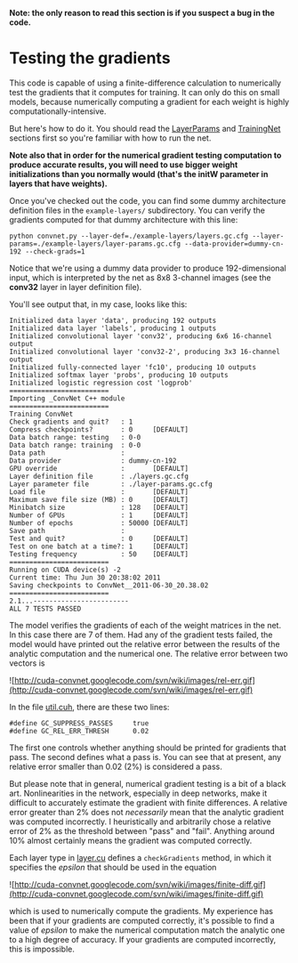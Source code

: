 **Note: the only reason to read this section is if you suspect a bug in the code.**

# Testing the gradients #

This code is capable of using a finite-difference calculation to numerically test the gradients that it computes for training. It can only do this on small models, because numerically computing a gradient for each weight is highly computationally-intensive.

But here's how to do it. You should read the [LayerParams](LayerParams.md) and [TrainingNet](TrainingNet.md) sections first so you're familiar with how to run the net.

**Note also that in order for the numerical gradient testing computation to produce accurate results, you will need to use bigger weight initializations than you normally would (that's the initW parameter in layers that have weights).**

Once you've checked out the code, you can find some dummy architecture definition files in the `example-layers/` subdirectory. You can verify the gradients computed for that dummy architecture with this line:

```
python convnet.py --layer-def=./example-layers/layers.gc.cfg --layer-params=./example-layers/layer-params.gc.cfg --data-provider=dummy-cn-192 --check-grads=1
```

Notice that we're using a dummy data provider to produce 192-dimensional input, which is interpreted by the net as 8x8 3-channel images (see the **conv32** layer in layer definition file).

You'll see output that, in my case, looks like this:

```
Initialized data layer 'data', producing 192 outputs
Initialized data layer 'labels', producing 1 outputs
Initialized convolutional layer 'conv32', producing 6x6 16-channel output
Initialized convolutional layer 'conv32-2', producing 3x3 16-channel output
Initialized fully-connected layer 'fc10', producing 10 outputs
Initialized softmax layer 'probs', producing 10 outputs
Initialized logistic regression cost 'logprob'
=========================
Importing _ConvNet C++ module
=========================
Training ConvNet
Check gradients and quit?   : 1     
Compress checkpoints?       : 0     [DEFAULT]
Data batch range: testing   : 0-0   
Data batch range: training  : 0-0   
Data path                   :       
Data provider               : dummy-cn-192 
GPU override                :       [DEFAULT]
Layer definition file       : ./layers.gc.cfg 
Layer parameter file        : ./layer-params.gc.cfg 
Load file                   :       [DEFAULT]
Maximum save file size (MB) : 0     [DEFAULT]
Minibatch size              : 128   [DEFAULT]
Number of GPUs              : 1     [DEFAULT]
Number of epochs            : 50000 [DEFAULT]
Save path                   :       
Test and quit?              : 0     [DEFAULT]
Test on one batch at a time?: 1     [DEFAULT]
Testing frequency           : 50    [DEFAULT]
=========================
Running on CUDA device(s) -2
Current time: Thu Jun 30 20:38:02 2011
Saving checkpoints to ConvNet__2011-06-30_20.38.02
=========================
2.1...------------------------
ALL 7 TESTS PASSED
```

The model verifies the gradients of each of the weight matrices in the net. In this case there are 7 of them. Had any of the gradient tests failed, the model would have printed out the relative error between the results of the analytic computation and the numerical one. The relative error between two vectors is

![http://cuda-convnet.googlecode.com/svn/wiki/images/rel-err.gif](http://cuda-convnet.googlecode.com/svn/wiki/images/rel-err.gif)

In the file [util.cuh](http://code.google.com/p/cuda-convnet/source/browse/trunk/include/util.cuh), there are these two lines:
```
#define GC_SUPPRESS_PASSES     true
#define GC_REL_ERR_THRESH      0.02
```

The first one controls whether anything should be printed for gradients that pass. The second defines what a pass is. You can see that at present, any relative error smaller than 0.02 (2%) is considered a pass.

But please note that in general, numerical gradient testing is a bit of a black art. Nonlinearities in the network, especially in deep networks, make it difficult to accurately estimate the gradient with finite differences. A relative error greater than 2% does not _necessarily_ mean that the analytic gradient was computed incorrectly. I heuristically and arbitrarily chose a relative error of 2% as the threshold between "pass" and "fail". Anything around 10% almost certainly means the gradient was computed correctly.

Each layer type in [layer.cu](http://code.google.com/p/cuda-convnet/source/browse/trunk/src/layer.cu) defines a `checkGradients` method, in which it specifies the _epsilon_ that should be used in the equation

![http://cuda-convnet.googlecode.com/svn/wiki/images/finite-diff.gif](http://cuda-convnet.googlecode.com/svn/wiki/images/finite-diff.gif)

which is used to numerically compute the gradients. My experience has been that if your gradients are computed correctly, it's possible to find a value of _epsilon_ to make the numerical computation match the analytic one to a high degree of accuracy. If your gradients are computed incorrectly, this is impossible.